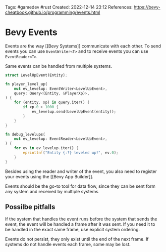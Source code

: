 Tags: #gamedev #rust 
Created: 2022-12-14 23:12
References: https://bevy-cheatbook.github.io/programming/events.html

# Bevy Events
Events are the way [[Bevy Systems]] communicate with each other. To send events you can use `EventWriter<T>` and to receive events you can use `EventReader<T>`.

Same events can be handled from multiple systems.

```rust
struct LevelUpEvent(Entity);

fn player_level_up(
    mut ev_levelup: EventWriter<LevelUpEvent>,
    query: Query<(Entity, &PlayerXp)>,
) {
    for (entity, xp) in query.iter() {
        if xp.0 > 1000 {
            ev_levelup.send(LevelUpEvent(entity));
        }
    }
}

fn debug_levelups(
    mut ev_levelup: EventReader<LevelUpEvent>,
) {
    for ev in ev_levelup.iter() {
        eprintln!("Entity {:?} leveled up!", ev.0);
    }
}
```

Besides using the reader and writer of the event, you also need to register your events using the [[Bevy App Builder]].

Events should be the go-to tool for data flow, since they can be sent form any system and received by multiple systems.

## Possilbe pitfalls
If the system that handles the event runs before the system that sends the event, the event will be handled a frame after it was sent. If you need it to be handled in the exact same frame, use explicit system ordering.

Events do not persist, they only exist until the end of the next frame. If systems do not handle events each frame, some may be lost.